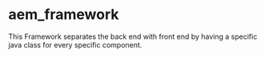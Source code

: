 # aem_framework
This Framework separates the back end with front end by having a specific java class for every specific component.
